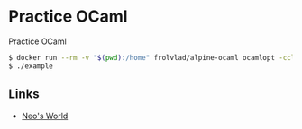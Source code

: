 # Practice OCaml

Practice OCaml

```bash
$ docker run --rm -v "$(pwd):/home" frolvlad/alpine-ocaml ocamlopt -cclib --static /home/example.ml -o /home/example
$ ./example
```


## Links

- [Neo's World](https://neos21.net/)
